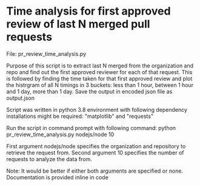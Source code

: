 # Time analysis for first approved review of last N merged pull requests
File: pr_review_time_analysis.py

Purpose of this script is to extract last N merged from the organization and repo and find out the first approved reviewer for each of that request.
This is followed by finding the time taken for that first approved review and plot the histrgram of all N timings in 3 buckets: less than 1 hour, between 1 hour and 1 day, more than 1 day.
Save the output in encoded json file as output.json 

Script was written in python 3.8 environment with following dependency installations might be required: "matplotlib" and "requests"

Run the script in command prompt with following command: python pr_review_time_analysis.py nodejs/node 10

First argument nodejs/node specifies the organization and repository to retrieve the request from.
Second argument 10 specifies the number of requests to analyze the data from.

Note: It would be better if either both arguments are specified or none. 
Documentation is provided inline in code
